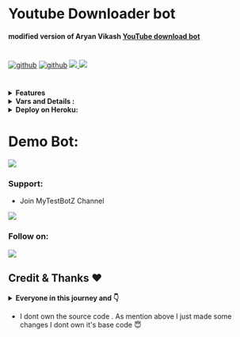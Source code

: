 # Youtube Downloader bot
#### modified version of Aryan Vikash [YouTube download bot](https://github.com/aryanvikash/Youtube-Downloader-Bot)

#

<p align="left">
<a href="https://github.com/OO7ROBOT/YouTubeDownloaderBot/stargazers"><img alt="github" src="https://img.shields.io/github/stars/OO7ROBOT/YouTubeDownloaderBot?style=flat-square&color=yellow"/></a>
<a href="https://github.com/OO7ROBOT/YouTubeDownloaderBot/fork"><img alt="github" src="https://img.shields.io/github/forks/OO7ROBOT/YouTubeDownloaderBot?style=flat-square&color=orange"/></a>     
  <a href="https://github.com/OO7ROBot/YouTubeDownloaderBot/stargazers">
    <img src="https://img.shields.io/github/stars/OO7ROBot/YouTubeDownloaderBot?style=social">
  </a>
  <a href="https://github.com/OO7ROBot/YouTubeDownloaderBot/fork">
    <img src="https://img.shields.io/github/forks/OO7ROBot/YouTubeDownloaderBot?label=Fork&style=social">
  </a>  
</p>


#

<details>
  <summary><b>Features</b></summary>
  
- [x] Lightning Fast Download

- [ ] YouTube Shorts video

- [ ] Playlist support
</details>


<details>
  <summary><b>Vars and Details :</b></summary>

`API_ID` : Goto [my.telegram.org](https://my.telegram.org) to obtain this.

`API_HASH` : Goto [my.telegram.org](https://my.telegram.org) to obtain this.

`BOT_TOKEN` : Get the bot token from [@BotFather](https://telegram.dog/BotFather)
  
`AUTH_USERS` : Get your user id, Goto [@MissRose_bot](https://telegram.me/MissRose_bot) and type `/id`
</details>

<details>
  <summary><b>Deploy on Heroku:</b></summary>


1. Fork This Repo <br>
2. Click on the button to Deploy and fill the variables <br>
  
Press the below button to  deploy on Heroku <br>
  
[![Deploy](https://www.herokucdn.com/deploy/button.svg)](https://heroku.com/deploy?template=https://github.com/OO7ROBOT/YoutubeDownloaderBot)


</details>

# Demo Bot:
<a href="https://telegram.me/TG_Utubebot"><img src="https://img.shields.io/badge/@TG_Utubebot-1a66ff?style=for-the-badge&logo=telegram&logoColor=white"></a>

### Support:

* Join MyTestBotZ Channel

<a href="https://telegram.me/MyTestBotZ"><img src="https://img.shields.io/badge/Telegram-Join%20Telegram%20Channel-blue.svg?logo=telegram"></a>

### Follow on:

<p align="left">
<a href="https://github.com/OO7ROBot"><img src="https://img.shields.io/badge/GitHub-Follow%20on%20GitHub-inactive.svg?logo=github"></a>
</p>

## Credit & Thanks ❤️
<details>
  <summary><b>Everyone in this journey and 👇</b></summary>
  
* [Aryan Vikash](https://github.com/aryanvikash) Original base Repo Owner
* [Spechide](https://telegram.dog/SpEcHIDe) for his [AnyDlBot](https://github.com/SpEcHiDe/AnyDLBot)
* [Meeee](https://telegram.me/OO7ROBot) for No Reason 😌
</details>

* I dont own the source code . As mention above I just made some changes I dont own it's base code 😇
